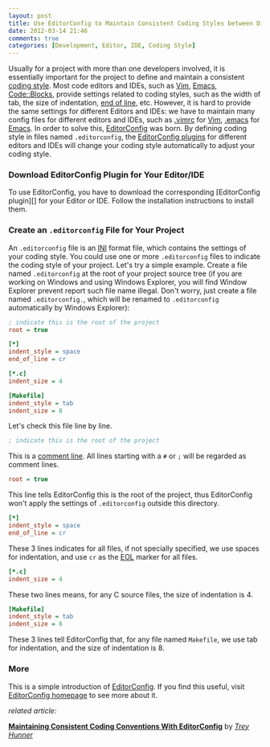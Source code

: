 ```yaml
---
layout: post
title: Use EditorConfig to Maintain Consistent Coding Styles between Different Editors and IDEs
date: 2012-03-14 21:46
comments: true
categories: [Development, Editor, IDE, Coding Style]
---
```


Usually for a project with more than one developers involved, it is essentially
important for the project to define and maintain a consistent [coding style][].
Most code editors and IDEs, such as [Vim][], [Emacs][], [Code::Blocks][],
provide settings related to coding styles, such as the width of tab, the size of
indentation, [end of line][EOL], etc. However, it is hard to provide the same settings
for different Editors and IDEs: we have to maintain many config files for
different editors and IDEs, such as [.vimrc][] for [Vim][], [.emacs][] for
[Emacs][]. In order to solve this, [EditorConfig][] was born. By defining coding
style in files named `.editorconfig`, the [EditorConfig plugins][] for different
editors and IDEs will change your coding style automatically to adjust your
coding style.

<!-- more -->

### Download EditorConfig Plugin for Your Editor/IDE

To use EditorConfig, you have to download the corresponding
[EditorConfig plugin][] for your Editor or IDE. Follow the installation
instructions to install them.


### Create an `.editorconfig` File for Your Project

An `.editorconfig` file is an [INI][] format file, which contains the settings
of your coding style. You could use one or more `.editorconfig` files to
indicate the coding style of your project. Let's try a simple example. Create a
file named `.editorconfig` at the root of your project source tree (if you are
working on Windows and using Windows Explorer, you will find Window Explorer
prevent report such file name illegal. Don't worry, just create a file named
`.editorconfig.`, which will be renamed to `.editorconfig` automatically by
Windows Explorer):

```ini .editorconfig
; indicate this is the root of the project
root = true

[*]
indent_style = space
end_of_line = cr

[*.c]
indent_size = 4

[Makefile]
indent_style = tab
indent_size = 8
```

Let's check this file line by line.

```ini
; indicate this is the root of the project
```

This is a [comment line][comment]. All lines starting with a `#` or `;` will be
regarded as comment lines.

```ini
root = true
```

This line tells EditorConfig this is the root of the project, thus EditorConfig
won't apply the settings of `.editorconfig` outside this directory.

```ini
[*]
indent_style = space
end_of_line = cr
```

These 3 lines indicates for all files, if not specially specified, we use spaces
for indentation, and use `cr` as the [EOL][] marker for all files.

```ini
[*.c]
indent_size = 4
```

These two lines means, for any C source files, the size of indentation is 4.

```ini
[Makefile]
indent_style = tab
indent_size = 8
```

These 3 lines tell EditorConfig that, for any file named `Makefile`, we use tab
for indentation, and the size of indentation is 8.


### More

This is a simple introduction of [EditorConfig][]. If you find this useful,
visit [EditorConfig homepage][EditorConfig] to see more about it.


_related article:_

[**Maintaining Consistent Coding Conventions With EditorConfig**](http://treyhunner.com/2012/02/editorconfig) by [_Trey Hunner_](http://treyhunner.com)


[.emacs]: http://www.gnu.org/software/emacs/manual/html_node/emacs/Init-File.html
[.vimrc]: http://vim.wikia.com/wiki/Open_vimrc_file
[Code::Blocks]: http://www.codeblocks.org
[EOL]: http://en.wikipedia.org/wiki/Newline
[EditorConfig plugins]: http://editorconfig.org/#download
[EditorConfig]: http://editorconfig.org
[Emacs]: http://www.gnu.org/software/emacs
[INI]: http://en.wikipedia.org/wiki/INI_file
[Vim]: http://www.vim.org
[coding style]: http://en.wikipedia.org/wiki/Programming_style
[comment]: http://en.wikipedia.org/wiki/Comment_(computer_programming)
